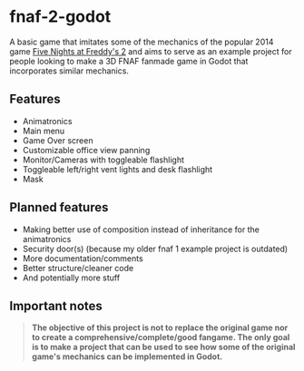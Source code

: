 # fnaf-2-godot

A basic game that imitates some of the mechanics of the popular 2014 game [Five Nights at Freddy's 2](https://store.steampowered.com/app/332800/Five_Nights_at_Freddys_2/) and aims to serve as an example project for people looking to make a 3D FNAF fanmade game in Godot that incorporates similar mechanics.

## Features
- Animatronics
- Main menu
- Game Over screen
- Customizable office view panning
- Monitor/Cameras with toggleable flashlight
- Toggleable left/right vent lights and desk flashlight
- Mask

## Planned features
- Making better use of composition instead of inheritance for the animatronics
- Security door(s) (because my older fnaf 1 example project is outdated)
- More documentation/comments
- Better structure/cleaner code
- And potentially more stuff

## Important notes
> <strong>The objective of this project is not to replace the original game nor to create a comprehensive/complete/good fangame. The only goal is to make a project that can be used to see how some of the original  game's mechanics can be implemented in Godot.</strong>
